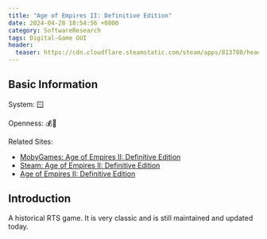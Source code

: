 ```yaml
---
title: "Age of Empires II: Definitive Edition"
date: 2024-04-28 18:54:56 +0800
category: SoftwareResearch
tags: Digital-Game GUI
header:
  teaser: https://cdn.cloudflare.steamstatic.com/steam/apps/813780/header.jpg?t=1710437332
---
```


## Basic Information

System: 🪟

Openness: 💰📕

Related Sites:

* [MobyGames: Age of Empires II: Definitive Edition](https://www.mobygames.com/game/137199/age-of-empires-ii-definitive-edition/)
* [Steam: Age of Empires II: Definitive Edition](https://store.steampowered.com/app/813780/Age_of_Empires_II_Definitive_Edition/)
* [Age of Empires II: Definitive Edition](https://www.ageofempires.com/games/aoeiide/)

## Introduction

A historical RTS game. It is very classic and is still maintained and updated today.
